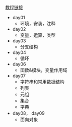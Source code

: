 

[教程链接](https://github.com/jackfrued/Python-100-Days)

* day01
    * 环境，安装，注释
* day02
    * 变量，运算，类型
* day03
    * 分支结构
* day04
    * 循环
* day06
    * 函数&模块，变量作用域
* day07
    * 字符串和常用数据结构
    * 列表
    * 元组
    * 集合
    * 字典
* day08， day09
    * 面向对象
